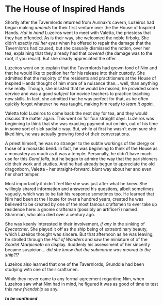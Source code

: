 # The House of Inspired Hands

Shortly after the Tavernlords returned from Aurinax's cavern, Luzeiros had begun making *amends* for their first venture over the the House of Inspired Hands. *Hat in hand* Luzeiros went to meet with Valetta, the priestess that they had offended. As is their way, she welcomed the noble firbolg. She didn't exactly *roll her eyes* when he offered to repair the damage that the Tavernlords had caused, but she casually dismissed the notion, over her tea, explaining that they already had that *covered* (the damage was to the roof, if you recall). But she clearly appreciated the offer.

Luzeiros went on to explain that the Tavernlords had grown fond of Nim and that he would like to petition her for his release into their custody. She admitted that the majoirty of the residents and practitioners at the House of Inspired Hands thought of him more of a nuisance than... well, than anything else really. Though, she insisted that he would be missed, he provided some service and was a good *subject* for novice teachers to practice teaching new skills. In fact, she admitted that he was perfect for that, as he often quickly forgot whatever he was taught, making him ready to *learn it again*.

Valetta told Luzeiros to come back the next day for tea, and they would discuss the matter again. This went on for four straight days. Luzeiros was beginning to think that she was exacting payment out on him, out of his time in some sort of sick sadistic way. But, while at first he wasn't even sure she liked him, he was actually growing fond of their conversations.

A priest himself, he was no stranger to the subtle workings of the clergy or those of a monastic bend. In fact, he was beginning to think of the House as a monastery as much as it was a temple. Personally, he didn't have much use for this *Gond fella*, but he began to admire the way that the parishioners did their work and studies. And he had already begun to appreciate the old dragonborn, Valetta - her straight-forward, blunt way about her and even her short temper.

Most importantly it didn't feel like she was just after what he knew. She willingly shared information and answered his questions, albeit sometimes vaguely, which was to be fair his response sometimes too. He learned that Nim had been at the House for over a hundred years, created he was believed to be created by one of the most famous craftsmen to ever take up residence here: a gnome craftsman (possibly an artificer?) named Sharrman, who also died over a century ago. 

She was keenly interested in their involvement, *if any* in the sinking of *Eyecatcher*. She played it off as the ship being of extraordinary beauty, which Luzeiros thought was sincere. But that afternoon as he was leaving, he strolled through the *Hall of Wonders* and saw the miniature of of the *Scarlet Maripenoth* on display. Suddenly his assessment of her sincerity became suspicion... *did she know that the submarine was moored to the ship?!?*

Luzeiros also learned that one of the Tavernlords, Grunddle had been studying with one of their craftsmen. 

While they never came to any formal agreement regarding Nim, when Luzeiros saw what Nim had in mind, he figured it was as good of time to test this *new friendship* as any.

***to be continued***
